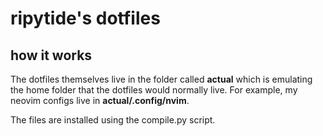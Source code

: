 # ripytide's dotfiles

## how it works

The dotfiles themselves live in the folder called **actual** which
is emulating the home folder that the dotfiles would normally live. For
example, my neovim configs live in **actual/.config/nvim**.

The files are installed using the compile.py script.

